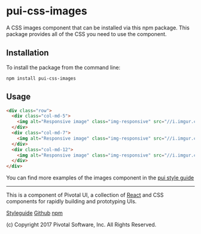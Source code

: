 # pui-css-images

A CSS images component that can be installed via this npm package.
This package provides all of the CSS you need to use the component.



## Installation

To install the package from the command line:

```
npm install pui-css-images
```

## Usage

```html
<div class="row">
  <div class="col-md-5">
    <img alt="Responsive image" class="img-responsive" src="//i.imgur.com/jbZLBsu.jpg"/>
  </div>
  <div class="col-md-7">
    <img alt="Responsive image" class="img-responsive" src="//i.imgur.com/jbZLBsu.jpg"/>
  </div>
  <div class="col-md-12">
    <img alt="Responsive image" class="img-responsive" src="//i.imgur.com/jbZLBsu.jpg"/>
  </div>
</div>
```


You can find more examples of the images component in the [pui style guide](http://styleguide.pivotal.io/)


*****************************************

This is a component of Pivotal UI, a collection of [React](https://facebook.github.io/react/) and CSS components for rapidly building and prototyping UIs.

[Styleguide](http://styleguide.pivotal.io)
[Github](https://github.com/pivotal-cf/pivotal-ui)
[npm](https://www.npmjs.com/browse/keyword/pivotal%20ui%20modularized)

(c) Copyright 2017 Pivotal Software, Inc. All Rights Reserved.

